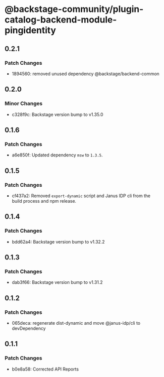 # @backstage-community/plugin-catalog-backend-module-pingidentity

## 0.2.1

### Patch Changes

- 1894560: removed unused dependency @backstage/backend-common

## 0.2.0

### Minor Changes

- c328f9c: Backstage version bump to v1.35.0

## 0.1.6

### Patch Changes

- a6e850f: Updated dependency `msw` to `1.3.5`.

## 0.1.5

### Patch Changes

- cf437a2: Removed `export-dynamic` script and Janus IDP cli from the build process and npm release.

## 0.1.4

### Patch Changes

- bdd62a4: Backstage version bump to v1.32.2

## 0.1.3

### Patch Changes

- dab3f66: Backstage version bump to v1.31.2

## 0.1.2

### Patch Changes

- 065deca: regenerate dist-dynamic and move @janus-idp/cli to devDependency

## 0.1.1

### Patch Changes

- b0e8a58: Corrected API Reports
